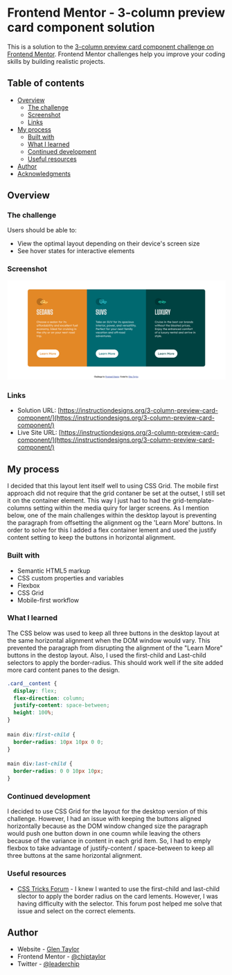 # Frontend Mentor - 3-column preview card component solution

This is a solution to the [3-column preview card component challenge on Frontend Mentor](https://www.frontendmentor.io/challenges/3column-preview-card-component-pH92eAR2-). Frontend Mentor challenges help you improve your coding skills by building realistic projects.

## Table of contents

- [Overview](#overview)
  - [The challenge](#the-challenge)
  - [Screenshot](#screenshot)
  - [Links](#links)
- [My process](#my-process)
  - [Built with](#built-with)
  - [What I learned](#what-i-learned)
  - [Continued development](#continued-development)
  - [Useful resources](#useful-resources)
- [Author](#author)
- [Acknowledgments](#acknowledgments)

## Overview

### The challenge

Users should be able to:

- View the optimal layout depending on their device's screen size
- See hover states for interactive elements

### Screenshot

![](./screenshot.png)

### Links

- Solution URL: [https://instructiondesigns.org/3-column-preview-card-component/](https://instructiondesigns.org/3-column-preview-card-component/)
- Live Site URL: [https://instructiondesigns.org/3-column-preview-card-component/](https://instructiondesigns.org/3-column-preview-card-component/)

## My process

I decided that this layout lent itself well to using CSS Grid. The mobile first approach did not require that the grid contaner be set at the outset, I still set it on the container element. This way I just had to had the grid-template-columns setting within the media quiry for larger screens. As I mention below, one of the main challenges within the desktop layout is preventing the paragraph from offsetting the alignment og the 'Learn More' buttons. In order to solve for this I added a flex container lement and used the justify content setting to keep the buttons in horizontal alignment.

### Built with

- Semantic HTML5 markup
- CSS custom properties and variables
- Flexbox
- CSS Grid
- Mobile-first workflow

### What I learned

The CSS below was used to keep all three buttons in the desktop layout at the same horizontal alignment when the DOM window would vary. This prevented the paragraph from disrupting the alignment of the "Learn More" buttons in the destop layout. Also, I used the first-child and Last-child selectors to apply the border-radius. This should work well if the site added more card content panes to the design.

```css
.card__content {
  display: flex;
  flex-direction: column;
  justify-content: space-between;
  height: 100%;
}

main div:first-child {
  border-radius: 10px 10px 0 0;
}

main div:last-child {
  border-radius: 0 0 10px 10px;
}
```

### Continued development

I decided to use CSS Grid for the layout for the desktop version of this challenge. However, I had an issue with keeping the buttons aligned horizontally because as the DOM window changed size the paragraph would push one button down in one coumn while leaving the others because of the variance in content in each grid item. So, I had to emply flexbox to take advantage of justify-content / space-between to keep all three buttons at the same horizontal alignment.

### Useful resources

- [CSS Tricks Forum](https://css-tricks.com/forums/topic/last-child-not-working/) - I knew I wanted to use the first-child and last-child slector to apply the border radius on the card lements. However, I was having difficulty with the selector. This forum post helped me solve that issue and select on the correct elements.

## Author

- Website - [Glen Taylor](https://www.glenmtaylor.com)
- Frontend Mentor - [@chiptaylor](https://www.frontendmentor.io/profile/chiptaylor)
- Twitter - [@leaderchip](https://www.twitter.com/leaderchip)
